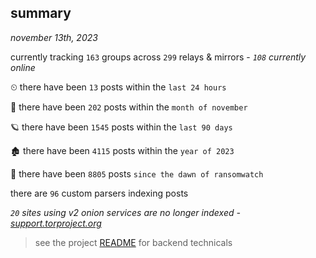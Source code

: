 
## summary
_november 13th, 2023_

currently tracking `163` groups across `299` relays & mirrors - _`108` currently online_

⏲ there have been `13` posts within the `last 24 hours`

🦈 there have been `202` posts within the `month of november`

🪐 there have been `1545` posts within the `last 90 days`

🏚 there have been `4115` posts within the `year of 2023`

🦕 there have been `8805` posts `since the dawn of ransomwatch`

there are `96` custom parsers indexing posts

_`20` sites using v2 onion services are no longer indexed - [support.torproject.org](https://support.torproject.org/onionservices/v2-deprecation/)_

> see the project [README](https://github.com/joshhighet/ransomwatch#ransomwatch--) for backend technicals
